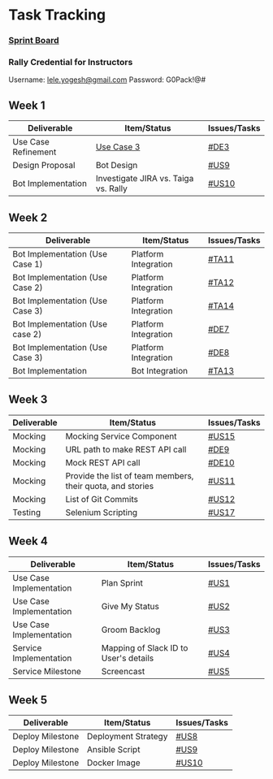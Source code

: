 # Task Tracking

### [Sprint Board](https://trello.com/b/uNdm5Ebl/csc-510-se-project)

### Rally Credential for Instructors
Username: lele.yogesh@gmail.com
Password: G0Pack!@#

## Week 1
Deliverable | Item/Status | Issues/Tasks
---|---|---
Use Case Refinement | [Use Case 3](https://github.ncsu.edu/oachary/CSC-510-Project/blob/master/Design/Design.md#use-case-3-backlog-grooming) | [#DE3](https://rally1.rallydev.com/#/165079587024ud/detail/defect/165459751216)
Design Proposal | Bot Design | [#US9](https://rally1.rallydev.com/#/165079587024d/detail/userstory/165461712512) 
Bot Implementation | Investigate JIRA vs. Taiga vs. Rally | [#US10](https://rally1.rallydev.com/#/165079587024ud/detail/userstory/165465912252)

<!--
## Week 2
Deliverable | Item/Status | Issues/Tasks
---|---|---
[Use Case 1](https://github.ncsu.edu/oachary/CSC-510-Project/blob/master/Design/Design.md#use-case-1-story-assignment) | Subflow 1 | [#TA5](https://rally1.rallydev.com/#/165079587024ud/detail/task/165504558388), [#TA6](https://rally1.rallydev.com/#/165079587024ud/detail/task/165505338264), [#TA7](https://rally1.rallydev.com/#/165079587024ud/detail/task/165505339096), [#TA9](https://rally1.rallydev.com/#/165079587024ud/detail/task/165505359920), [#TA10](https://rally1.rallydev.com/#/165079587024ud/detail/task/165505360112)
[Use Case 2](https://github.ncsu.edu/oachary/CSC-510-Project/blob/master/Design/Design.md#use-case-2-status-updating) | Subflow 1 | [#TA1](https://rally1.rallydev.com/#/165079587024d/detail/task/165500222216), [#TA2](https://rally1.rallydev.com/#/165079587024d/detail/task/165500224228), [#TA3](https://rally1.rallydev.com/#/165079587024d/detail/task/165500224860), [#TA8](https://rally1.rallydev.com/#/165079587024d/detail/task/165505347396)
-->

## Week 2
Deliverable | Item/Status | Issues/Tasks
---|---|---
Bot Implementation (Use Case 1) | Platform Integration | [#TA11](https://rally1.rallydev.com/#/165079587024ud/detail/task/166073229848)
Bot Implementation (Use Case 2) | Platform Integration | [#TA12](https://rally1.rallydev.com/#/165079587024ud/detail/task/166073250164) 
Bot Implementation (Use Case 3) | Platform Integration | [#TA14](https://rally1.rallydev.com/#/165079587024ud/detail/task/166235301688) 
Bot Implementation (Use case 2)| Platform Integration | [#DE7](https://rally1.rallydev.com/#/165079587024ud/detail/defect/166235297872) 
Bot Implementation (Use Case 3)| Platform Integration | [#DE8](https://rally1.rallydev.com/#/165079587024ud/detail/defect/166235300396)
Bot Implementation | Bot Integration      | [#TA13](https://rally1.rallydev.com/#/165079587024ud/detail/task/166076311164)



## Week 3
Deliverable | Item/Status | Issues/Tasks
---|---|---
Mocking | Mocking Service Component | [#US15](https://rally1.rallydev.com/#/165079587024d/detail/userstory/166072465984)
Mocking | URL path to make REST API call | [#DE9](https://rally1.rallydev.com/#/165079587024d/detail/defect/167797966432?fdp=true)
Mocking | Mock REST API call | [#DE10](https://rally1.rallydev.com/#/165079587024d/detail/defect/167799610340?fdp=true)
Mocking | Provide the list of team members, their quota, and stories | [#US11](https://rally1.rallydev.com/#/165079587024d/detail/userstory/166072465984)
Mocking | List of Git Commits | [#US12](https://rally1.rallydev.com/#/165079587024d/detail/userstory/165498115104)
Testing | Selenium Scripting | [#US17](https://rally1.rallydev.com/#/165079587024d/detail/userstory/167023725292)



## Week 4
Deliverable | Item/Status | Issues/Tasks
---|---|---
Use Case Implementation | Plan Sprint | [#US1](https://trello.com/c/oIOYzxUH/1-implement-use-case-plan-sprint)
Use Case Implementation | Give My Status | [#US2](https://trello.com/c/oIOYzxUH/https://trello.com/c/pKZ1wvvg/3-implement-use-case-give-my-status)
Use Case Implementation | Groom Backlog | [#US3](https://trello.com/c/LSmkvZso/2-implement-use-case-groom-backlog)
Service Implementation | Mapping of Slack ID to User's details | [#US4](https://trello.com/c/uN773Dkc/5-prepare-screen-cast-for-service-milestone)
Service Milestone | Screencast | [#US5](https://trello.com/c/uN773Dkc/5-prepare-screen-cast-for-service-milestone) 

## Week 5
Deliverable | Item/Status | Issues/Tasks
---|---|---
Deploy Milestone | Deployment Strategy | [#US8](https://trello.com/c/MNWcRq0W/7-figure-out-deployment-strategy)
Deploy Milestone | Ansible Script | [#US9](https://trello.com/c/29I3jo9K/8-write-ansible-script-for-deployment)
Deploy Milestone | Docker Image | [#US10](https://trello.com/c/HFIht6ze/9-create-a-docker-image)
